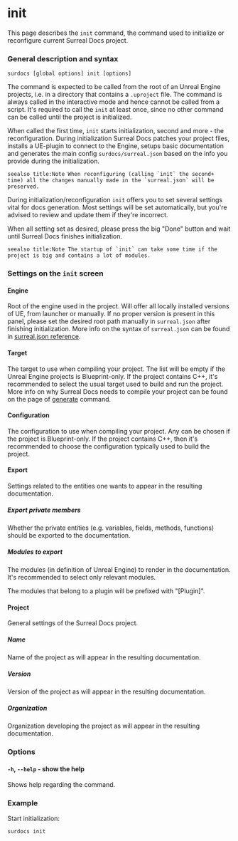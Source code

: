# init

This page describes the `init` command, the command used to initialize or reconfigure current Surreal Docs project.

### General description and syntax

`surdocs [global options] init [options]`

The command is expected to be called from the root of an Unreal Engine projects, i.e. in a directory that contains a `.uproject` file. The command is always called in the interactive mode and hence cannot be called from a script. It's required to call the `init` at least once, since no other command can be called until the project is initialized.

When called the first time, `init` starts initialization, second and more - the reconfiguration. During initialization Surreal Docs patches your project files, installs a UE-plugin to connect to the Engine, setups basic documentation and generates the main config `surdocs/surreal.json` based on the info you provide during the initialization.

``seealso
title:Note
When reconfiguring (calling `init` the second+ time) all the changes manually made in the `surreal.json` will be preserved.
``

During initialization/reconfiguration `init` offers you to set several settings vital for docs generation. Most settings will be set automatically, but you're advised to review and update them if they're incorrect.

When all setting set as desired, please press the big "Done" button and wait until Surreal Docs finishes initialization.

``seealso
title:Note
The startup of `init` can take some time if the project is big and contains a lot of modules.
``

### Settings on the `init` screen

#### Engine

Root of the engine used in the project. Will offer all locally installed versions of UE, from launcher or manually. If no proper version is present in this panel, please set the desired root path manually in `surreal.json` after finishing initialization. More info on the syntax of `surreal.json` can be found in [surreal.json reference](docs/surreal-json "surreal.json reference").

#### Target

The target to use when compiling your project. The list will be empty if the Unreal Engine projects is Blueprint-only. If the project contains C++, it's recommended to select the usual target used to build and run the project. More info on why Surreal Docs needs to compile your project can be found on the page of [generate](docs/cli/generate "Generate command") command.

#### Configuration

The configuration to use when compiling your project. Any can be chosen if the project is Blueprint-only. If the project contains C++, then it's recommended to choose the configuration typically used to build the project.

#### Export

Settings related to the entities one wants to appear in the resulting documentation.

##### Export private members

Whether the private entities (e.g. variables, fields, methods, functions) should be exported to the documentation.

##### Modules to export

The modules (in definition of Unreal Engine) to render in the documentation. It's recommended to select only relevant modules.

The modules that belong to a plugin will be prefixed with "[Plugin]".

#### Project

General settings of the Surreal Docs project.

##### Name

Name of the project as will appear in the resulting documentation.

##### Version

Version of the project as will appear in the resulting documentation.

##### Organization

Organization developing the project as will appear in the resulting documentation.

### Options

#### `-h`, `--help` - show the help

Shows help regarding the command.

### Example

Start initialization:

```
surdocs init
```
